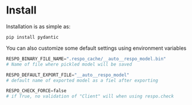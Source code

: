 # Install

Installation is as simple as:

```
pip install pydantic
```

You can also customize some default settings using environment variables

```py
RESPO_BINARY_FILE_NAME=".respo_cache/__auto__respo_model.bin"
# Name of file where pickled model will be saved

RESPO_DEFAULT_EXPORT_FILE="__auto__respo_model"
# default name of exported model as a fiel after exporting

RESPO_CHECK_FORCE=false
# if True, no validation of "Client" will when using respo.check
```
